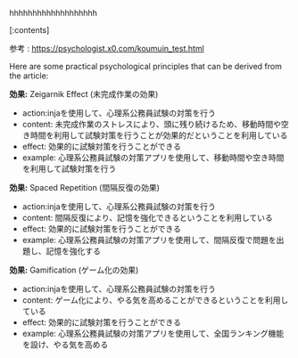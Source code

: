 

hhhhhhhhhhhhhhhhhhh
    
[:contents]

参考 : https://psychologist.x0.com/koumuin_test.html

Here are some practical psychological principles that can be derived from the article:

**効果:**  Zeigarnik Effect (未完成作業の効果)
- action:injaを使用して、心理系公務員試験の対策を行う
- content: 未完成作業のストレスにより、頭に残り続けるため、移動時間や空き時間を利用して試験対策を行うことが効果的だということを利用している
- effect: 効果的に試験対策を行うことができる
- example: 心理系公務員試験の対策アプリを使用して、移動時間や空き時間を利用して試験対策を行う

**効果:**  Spaced Repetition (間隔反復の効果)
- action:injaを使用して、心理系公務員試験の対策を行う
- content: 間隔反復により、記憶を強化できるということを利用している
- effect: 効果的に試験対策を行うことができる
- example: 心理系公務員試験の対策アプリを使用して、間隔反復で問題を出題し、記憶を強化する

**効果:**  Gamification (ゲーム化の効果)
- action:injaを使用して、心理系公務員試験の対策を行う
- content: ゲーム化により、やる気を高めることができるということを利用している
- effect: 効果的に試験対策を行うことができる
- example: 心理系公務員試験の対策アプリを使用して、全国ランキング機能を設け、やる気を高める

    